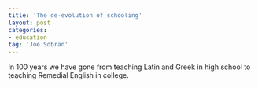 ```yaml
---
title: 'The de-evolution of schooling'
layout: post
categories:
- education
tag: 'Joe Sobran'
---
```


In 100 years we have gone from teaching Latin and Greek in high school to teaching Remedial English in college.